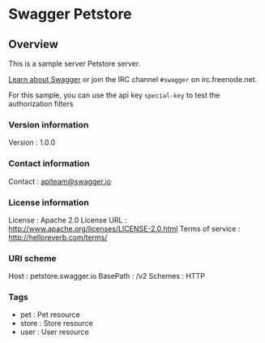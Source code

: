 # Swagger Petstore


<a name="overview"></a>
## Overview
This is a sample server Petstore server.

[Learn about Swagger](http://swagger.io) or join the IRC channel `#swagger` on irc.freenode.net.

For this sample, you can use the api key `special-key` to test the authorization filters



### Version information
Version : 1.0.0

### Contact information
Contact : apiteam@swagger.io

### License information
License : Apache 2.0
License URL : http://www.apache.org/licenses/LICENSE-2.0.html
Terms of service : http://helloreverb.com/terms/

### URI scheme
Host : petstore.swagger.io
BasePath : /v2
Schemes : HTTP

### Tags

* pet : Pet resource
* store : Store resource
* user : User resource



